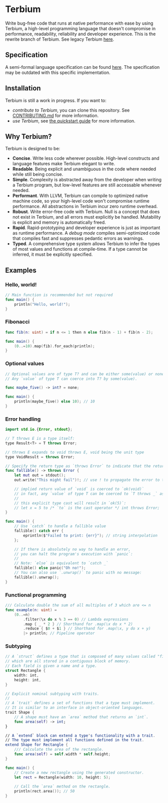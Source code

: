 # Terbium

Write bug-free code that runs at native performance with ease by using Terbium, a high-level programming language that doesn't compromise in performance, readability, reliability and developer experience. 
This is the rewrite branch of Terbium. See legacy Terbium [here](https://github.com/TerbiumLang/Terbium/tree/legacy).

## Specification

A semi-formal language specification can be found [here](https://jay3332.gitbook.io/terbium/spec). The specification may be outdated with this specific implementation.

## Installation

Terbium is still a work in progress. If you want to:

* *contribute to Terbium*, you can clone this repository. See [CONTRIBUTING.md](https://github.com/terbium-lang/terbium/blob/main/CONTRIBUTING.md) for more information.
* *use Terbium*, see [the quickstart guide](https://terbium-lilac.vercel.app/docs/quickstart) for more information.

## Why Terbium?

Terbium is designed to be:

* **Concise**. Write less code wherever possible. High-level constructs and language features make Terbium elegant to write.
* **Readable**. Being explicit and unambiguous in the code where needed while still being concise.
* **Simple**. Complexity is abstracted away from the developer when writing a Terbium program, but low-level features are still accessable whenever needed.
* **Performant**. With LLVM, Terbium can compile to optimized native machine code, so your high-level code won't compromise runtime performance. All abstractions in Terbium incur zero runtime overhead.
* **Robust**. Write error-free code with Terbium. Null is a concept that does not exist in Terbium, and all errors must explicitly be handled. Mutability is explicit and memory is automatically freed.
* **Rapid**. Rapid-prototyping and developer experience is just as important as runtime performance. A *debug mode* compiles semi-optimized code that compiles fast and suppresses pedantic errors as warnings.
* **Typed**. A comprehensive type system allows Terbium to infer the types of most values and functions at compile-time. If a type cannot be inferred, it must be explicitly specified.

## Examples

### Hello, world!

```swift
// Main function is recommended but not required
func main() {
    println("Hello, world!");
}
```

### Fibonacci

```swift
func fib(n: uint) = if n <= 1 then n else fib(n - 1) + fib(n - 2);

func main() {
    (0..=10).map(fib).for_each(println);
}
```

### Optional values

```swift
// Optional values are of type T? and can be either some(value) or none
// Any `value` of type T can coerce into T? by some(value).

func maybe_five() -> int? = none;

func main() {
    println(maybe_five() else 10); // 10
}
```

### Error handling

```swift
import std.io.{Error, stdout};

// T throws E is a type itself:
type Result<T> = T throws Error;

// throws E expands to void throws E, void being the unit type
type VoidResult = throws Error;

// Specify the return type as `throws Error` to indicate that the return value might fail
func fallible() -> throws Error {
    let mut out = stdout();
    out.write("This might fail")!; // use ! to propagate the error to the function

    // implied return value of `void` is coerced to `ok(void)`
    // in fact, any `value` of type T can be coerced to `T throws _` as `ok(value)`
    //
    // this explicit type cast will result in `ok(5)`:
    // let x = 5 to /* `to` is the cast operator */ int throws Error;
}

func main() {
    // Use `catch` to handle a fallible value
    fallible() catch err {
        eprintln($"Failed to print: {err}"); // string interpolation
    };

    // If there is absolutely no way to handle an error,
    // you can halt the program's execution with `panic`:
    //
    // Note: `else` is equivalent to `catch _`
    fallible() else panic("Oh no!");
    // You can also use `.unwrap()` to panic with no message:
    fallible().unwrap();
}
```

### Functional programming

```swift
/// Calculate double the sum of all multiples of 3 which are <= n
func example(n: uint) =
    (0..=n)
        .filter(\x do x % 3 == 0) // Lambda expressions
        .map { _ * 2 } // Shorthand for .map(\x do x * 2)
        .reduce { $0 + $1 } // Shorthand for .map(\x, y do x + y)
        |> println; // Pipeline operator 
```

### Subtyping

```swift
// A `struct` defines a type that is composed of many values called "fields", 
// which are all stored in a contiguous block of memory. 
// Each field is given a name and a type.
struct Rectangle {
    width: int,
    height: int,
}

// Explicit nominal subtyping with traits.
//
// A `trait` defines a set of functions that a type must implement.
// It is similar to an interface in object-oriented languages.
trait Shape {
    // A shape must have an `area` method that returns an `int`.
    func area(self) -> int;
}

// A `extend` block can extend a type's functionality with a trait.
// The type must implement all functions defined in the trait.
extend Shape for Rectangle {
    /// Calculate the area of the rectangle.
    func area(self) = self.width * self.height;
}

func main() {
    // Create a new rectangle using the generated constructor.
    let rect = Rectangle(width: 10, height: 5);
    
    // Call the `area` method on the rectangle.
    println(rect.area()); // 50
}
```
